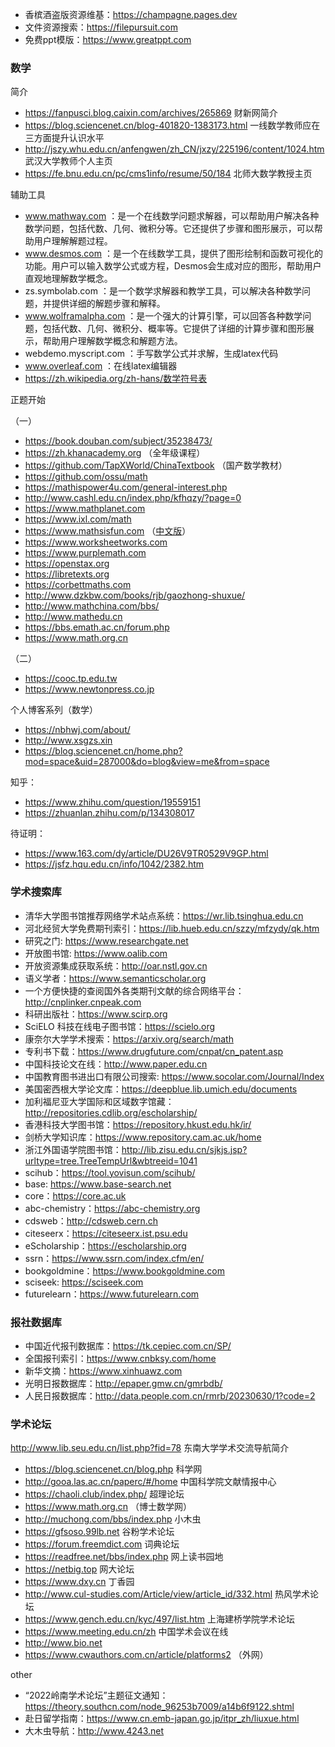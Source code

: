 * 香槟酒盗版资源维基：https://champagne.pages.dev
* 文件资源搜索：https://filepursuit.com
* 免费ppt模版：https://www.greatppt.com

### 数学

简介

* https://fanpusci.blog.caixin.com/archives/265869 财新网简介
* https://blog.sciencenet.cn/blog-401820-1383173.html 一线数学教师应在三方面提升认识水平
* http://jszy.whu.edu.cn/anfengwen/zh_CN/jxzy/225196/content/1024.htm 武汉大学教师个人主页
* https://fe.bnu.edu.cn/pc/cms1info/resume/50/184 北师大数学教授主页

辅助工具

* www.mathway.com ：是一个在线数学问题求解器，可以帮助用户解决各种数学问题，包括代数、几何、微积分等。它还提供了步骤和图形展示，可以帮助用户理解解题过程。
* www.desmos.com ：是一个在线数学工具，提供了图形绘制和函数可视化的功能。用户可以输入数学公式或方程，Desmos会生成对应的图形，帮助用户直观地理解数学概念。
* zs.symbolab.com ：是一个数学求解器和教学工具，可以解决各种数学问题，并提供详细的解题步骤和解释。
* www.wolframalpha.com ：是一个强大的计算引擎，可以回答各种数学问题，包括代数、几何、微积分、概率等。它提供了详细的计算步骤和图形展示，帮助用户理解数学概念和解题方法。
* webdemo.myscript.com ：手写数学公式并求解，生成latex代码
* www.overleaf.com ：在线latex编辑器
* https://zh.wikipedia.org/zh-hans/数学符号表

正题开始

（一）

* https://book.douban.com/subject/35238473/
* https://zh.khanacademy.org （全年级课程）
* https://github.com/TapXWorld/ChinaTextbook （国产数学教材）
* https://github.com/ossu/math
* https://mathispower4u.com/general-interest.php
* http://www.cashl.edu.cn/index.php/kfhqzy/?page=0
* https://www.mathplanet.com
* https://www.ixl.com/math
* https://www.mathsisfun.com （[中文版](https://www.shuxuele.com)）
* https://www.worksheetworks.com
* https://www.purplemath.com
* https://openstax.org
* https://libretexts.org
* https://corbettmaths.com
* http://www.dzkbw.com/books/rjb/gaozhong-shuxue/
* http://www.mathchina.com/bbs/
* http://www.mathedu.cn
* https://bbs.emath.ac.cn/forum.php
* https://www.math.org.cn

（二）

* https://cooc.tp.edu.tw
* https://www.newtonpress.co.jp

个人博客系列（数学）

* https://nbhwj.com/about/
* http://www.xsgzs.xin
* https://blog.sciencenet.cn/home.php?mod=space&uid=287000&do=blog&view=me&from=space

知乎：

* https://www.zhihu.com/question/19559151
* https://zhuanlan.zhihu.com/p/134308017

待证明：

* https://www.163.com/dy/article/DU26V9TR0529V9GP.html
* https://jsfz.hqu.edu.cn/info/1042/2382.htm

### 学术搜索库

* 清华大学图书馆推荐网络学术站点系统：https://wr.lib.tsinghua.edu.cn
* 河北经贸大学免费期刊索引：https://lib.hueb.edu.cn/szzy/mfzydy/qk.htm
* 研究之门: https://www.researchgate.net
* 开放图书馆: https://www.oalib.com
* 开放资源集成获取系统：http://oar.nstl.gov.cn
* 语义学者：https://www.semanticscholar.org
* 一个方便快捷的查阅国外各类期刊文献的综合网络平台：http://cnplinker.cnpeak.com
* 科研出版社：https://www.scirp.org
* SciELO 科技在线电子图书馆：https://scielo.org
* 康奈尔大学学术搜索：https://arxiv.org/search/math
* 专利书下载：https://www.drugfuture.com/cnpat/cn_patent.asp
* 中国科技论文在线：http://www.paper.edu.cn
* 中国教育图书进出口有限公司搜索: https://www.socolar.com/Journal/Index
* 美国密西根大学论文库：https://deepblue.lib.umich.edu/documents
* 加利福尼亚大学国际和区域数字馆藏：http://repositories.cdlib.org/escholarship/
* 香港科技大学图书馆：https://repository.hkust.edu.hk/ir/
* 剑桥大学知识库：https://www.repository.cam.ac.uk/home
* 浙江外国语学院图书馆：http://lib.zisu.edu.cn/sjkjs.jsp?urltype=tree.TreeTempUrl&wbtreeid=1041
* scihub：https://tool.yovisun.com/scihub/
* base: https://www.base-search.net
* core：https://core.ac.uk
* abc-chemistry：https://abc-chemistry.org
* cdsweb：http://cdsweb.cern.ch
* citeseerx：https://citeseerx.ist.psu.edu
* eScholarship：https://escholarship.org
* ssrn：https://www.ssrn.com/index.cfm/en/
* bookgoldmine：https://www.bookgoldmine.com
* sciseek: https://sciseek.com
* futurelearn：https://www.futurelearn.com


### 报社数据库

* 中国近代报刊数据库：https://tk.cepiec.com.cn/SP/
* 全国报刊索引：https://www.cnbksy.com/home
* 新华文摘：https://www.xinhuawz.com
* 光明日报数据库：http://epaper.gmw.cn/gmrbdb/
* 人民日报数据库：http://data.people.com.cn/rmrb/20230630/1?code=2

### 学术论坛

http://www.lib.seu.edu.cn/list.php?fid=78 东南大学学术交流导航简介

* https://blog.sciencenet.cn/blog.php 科学网
* http://gooa.las.ac.cn/paperc/#/home 中国科学院文献情报中心 
* https://chaoli.club/index.php/ 超理论坛
* https://www.math.org.cn （博士数学网）
* http://muchong.com/bbs/index.php 小木虫
* https://gfsoso.99lb.net 谷粉学术论坛
* https://forum.freemdict.com 词典论坛
* https://readfree.net/bbs/index.php 网上读书园地
* https://netbig.top 网大论坛
* https://www.dxy.cn 丁香园
* http://www.cul-studies.com/Article/view/article_id/332.html 热风学术论坛
* https://www.gench.edu.cn/kyc/497/list.htm 上海建桥学院学术论坛
* https://www.meeting.edu.cn/zh 中国学术会议在线
* http://www.bio.net
* https://www.cwauthors.com.cn/article/platforms2 （外网）


other

* “2022岭南学术论坛”主题征文通知：https://theory.southcn.com/node_96253b7009/a14b6f9122.shtml
* 赴日留学指南：https://www.cn.emb-japan.go.jp/itpr_zh/liuxue.html
* 大木虫导航：http://www.4243.net


